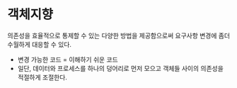 # 객체지향

의존성을 효율적으로 통제할 수 있는 다양한 방법을 제공함으로써 요구사항 변경에 좀더 수월하게 대응할 수 있다.

- 변경 가능한 코드 = 이해하기 쉬운 코드
- 일단, 데이터와 프로세스를 하나의 덩어리로 먼저 모으고 객체들 사이의 의존성을 적절하게 조절한다.
